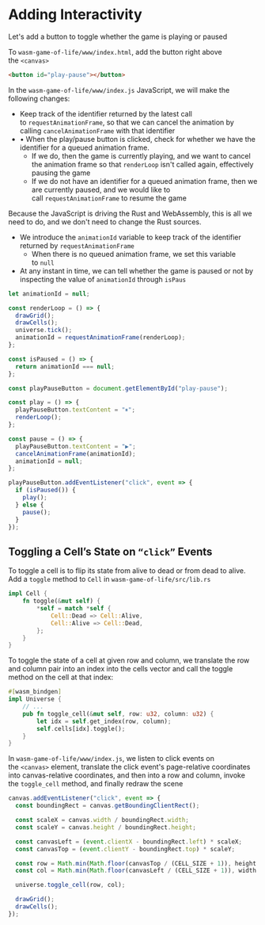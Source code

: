 # Adding Interactivity

Let's add a button to toggle whether the game is playing or paused

To `wasm-game-of-life/www/index.html`, add the button right above the `<canvas>`

```html
<button id="play-pause"></button>
```

In the `wasm-game-of-life/www/index.js` JavaScript, we will make the following changes:

- Keep track of the identifier returned by the latest call to `requestAnimationFrame`, so that we can cancel the animation by calling `cancelAnimationFrame` with that identifier
- • When the play/pause button is clicked, check for whether we have the identifier for a queued animation frame.
    - If we do, then the game is currently playing, and we want to cancel the animation frame so that `renderLoop` isn't called again, effectively pausing the game
    - If we do not have an identifier for a queued animation frame, then we are currently paused, and we would like to call `requestAnimationFrame` to resume the game

Because the JavaScript is driving the Rust and WebAssembly, this is all we need to do, and we don't need to change the Rust sources.

- We introduce the `animationId` variable to keep track of the identifier returned by `requestAnimationFrame`
    - When there is no queued animation frame, we set this variable to `null`
- At any instant in time, we can tell whether the game is paused or not by inspecting the value of `animationId` through `isPaus`

```jsx
let animationId = null;

const renderLoop = () => {
  drawGrid();
  drawCells();
  universe.tick();
  animationId = requestAnimationFrame(renderLoop);
};

const isPaused = () => {
  return animationId === null;
};

const playPauseButton = document.getElementById("play-pause");

const play = () => {
  playPauseButton.textContent = "⏸";
  renderLoop();
};

const pause = () => {
  playPauseButton.textContent = "▶";
  cancelAnimationFrame(animationId);
  animationId = null;
};

playPauseButton.addEventListener("click", event => {
  if (isPaused()) {
    play();
  } else {
    pause();
  }
});
```

## Toggling a Cell’s State on `“click”` Events

To toggle a cell is to flip its state from alive to dead or from dead to alive. Add a `toggle` method to `Cell` in `wasm-game-of-life/src/lib.rs`

```rust
impl Cell {
    fn toggle(&mut self) {
        *self = match *self {
            Cell::Dead => Cell::Alive,
            Cell::Alive => Cell::Dead,
        };
    }
}
```

To toggle the state of a cell at given row and column, we translate the row and column pair into an index into the cells vector and call the toggle method on the cell at that index:

```rust
#[wasm_bindgen]
impl Universe {
    // ...
    pub fn toggle_cell(&mut self, row: u32, column: u32) {
        let idx = self.get_index(row, column);
        self.cells[idx].toggle();
    }
}
```

In `wasm-game-of-life/www/index.js`, we listen to click events on the `<canvas>` element, translate the click event's page-relative coordinates into canvas-relative coordinates, and then into a row and column, invoke the `toggle_cell` method, and finally redraw the scene

```jsx
canvas.addEventListener("click", event => {
  const boundingRect = canvas.getBoundingClientRect();

  const scaleX = canvas.width / boundingRect.width;
  const scaleY = canvas.height / boundingRect.height;

  const canvasLeft = (event.clientX - boundingRect.left) * scaleX;
  const canvasTop = (event.clientY - boundingRect.top) * scaleY;

  const row = Math.min(Math.floor(canvasTop / (CELL_SIZE + 1)), height - 1);
  const col = Math.min(Math.floor(canvasLeft / (CELL_SIZE + 1)), width - 1);

  universe.toggle_cell(row, col);

  drawGrid();
  drawCells();
});
```